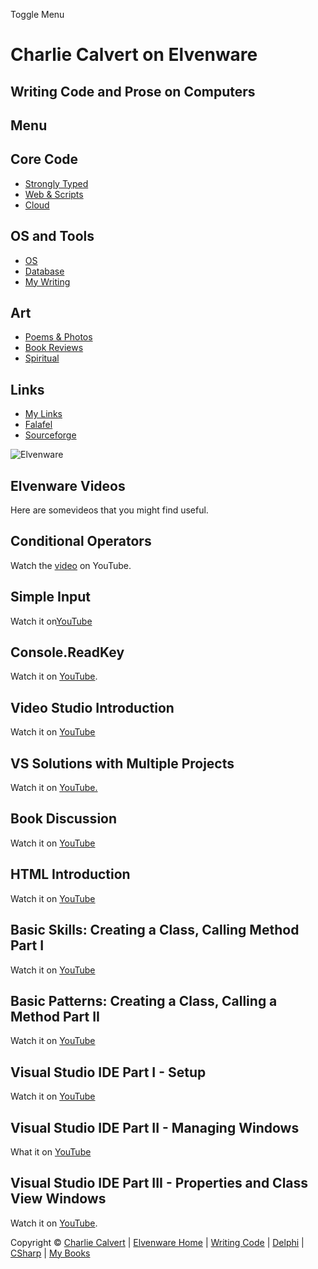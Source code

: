 Toggle Menu

Charlie Calvert on Elvenware
============================

Writing Code and Prose on Computers
-----------------------------------

Menu
----

Core Code
---------

-   [Strongly Typed](../../index.html)
-   [Web & Scripts](../../web/index.html)
-   [Cloud](../../cloud/index.shtml)

OS and Tools
------------

-   [OS](../../../os/index.html)
-   [Database](../../database/index.html)
-   [My Writing](../../../books/index.html)

Art
---

-   [Poems & Photos](../../../Art/index.html)
-   [Book Reviews](../../../books/reading/index.html)
-   [Spiritual](../../../spirit/index.html)

Links
-----

-   [My Links](../../../links.html)
-   [Falafel](http://www.falafel.com/)
-   [Sourceforge](http://sourceforge.net/projects/elvenware/)

![Elvenware](../../../images/elvenwarelogo.png)

Elvenware Videos
----------------

Here are somevideos that you might find useful.

Conditional Operators
---------------------

Watch the [video](http://youtu.be/xNFTubew7rI) on YouTube.

Simple Input
------------

Watch it on[YouTube](http://www.youtube.com/watch?v=XFGGGEbEkT4)

Console.ReadKey
---------------

Watch it on [YouTube](http://youtu.be/wADLyaBWojE).

Video Studio Introduction
-------------------------

Watch it on [YouTube](http://youtu.be/Kt2v3ItFTrk)

VS Solutions with Multiple Projects
-----------------------------------

Watch it on [YouTube.](http://youtu.be/ja7jh_zKjU4)

Book Discussion
---------------

Watch it on [YouTube](http://youtu.be/TzZjh1P9f_Q)

HTML Introduction
-----------------

Watch it on [YouTube](http://youtu.be/wWHXh2wa8Io)

Basic Skills: Creating a Class, Calling Method Part I
-----------------------------------------------------

Watch it on [YouTube](http://youtu.be/RA_tt05J-js)

Basic Patterns: Creating a Class, Calling a Method Part II
----------------------------------------------------------

Watch it on [YouTube](http://youtu.be/s8Ud9p_AsWE)

Visual Studio IDE Part I - Setup
--------------------------------

Watch it on [YouTube](http://youtu.be/7mBt0iIC7KI)

Visual Studio IDE Part II - Managing Windows
--------------------------------------------

What it on [YouTube](http://www.youtube.com/watch?v=V1dwIV9Cbww)

Visual Studio IDE Part III - Properties and Class View Windows
--------------------------------------------------------------

Watch it on [YouTube](http://www.youtube.com/watch?v=FRIUFwiPp-U).

Copyright © [Charlie Calvert](../../../index.html) | [Elvenware
Home](../../../index.html) | [Writing Code](../../index.html) |
[Delphi](../../delphi/index.html) | [CSharp](../index.html) | [My
Books](../../../books/index.html)
